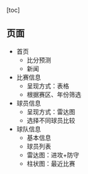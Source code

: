 [toc]

## 页面

- 首页
	- 比分预测
	- 新闻
- 比赛信息
	- 呈现方式：表格
	- 根据赛区、年份筛选
- 球员信息
	- 呈现方式：雷达图
	- 选择不同球员比较
- 球队信息
	- 基本信息
	- 球员列表
	- 雷达图：进攻+防守
	- 柱状图：最近比赛
